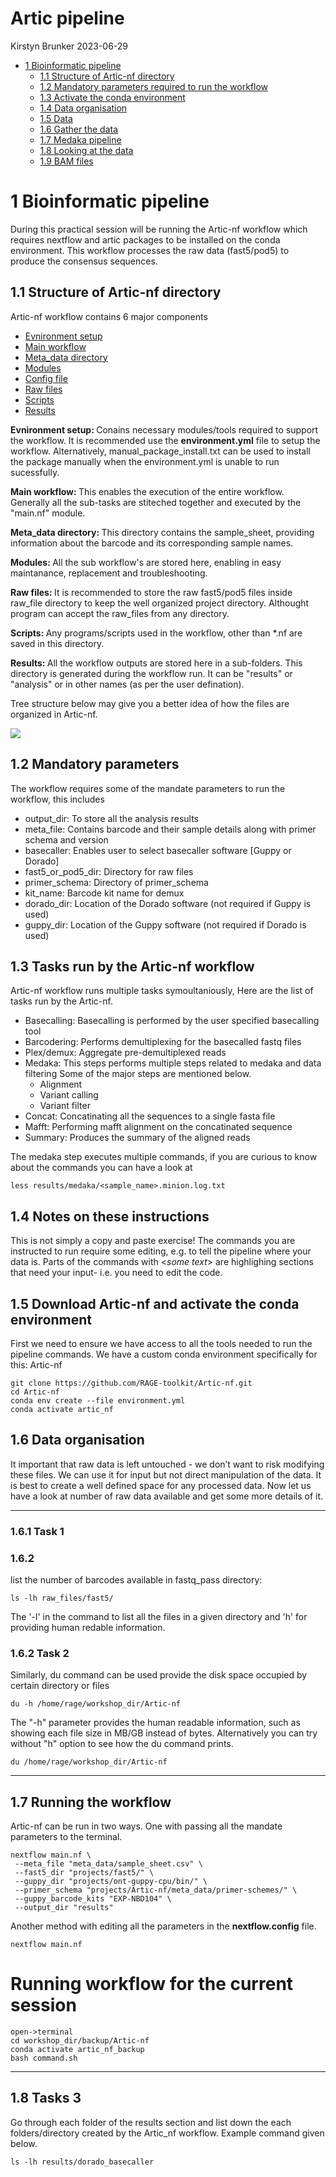Artic pipeline
================
Kirstyn Brunker
2023-06-29

- <a href="#1-bioinformatic-pipeline" id="toc-1-bioinformatic-pipeline">1
  Bioinformatic pipeline</a>
  - <a href="#11-log-in-to-climb" id="toc-11-log-in-to-climb">1.1 Structure
    of Artic-nf directory</a>
  - <a href="#12-notes-on-these-instructions"
    id="toc-12-notes-on-these-instructions">1.2 Mandatory parameters
    required to run the workflow</a>
  - <a href="#13-activate-the-conda-environment"
    id="toc-13-activate-the-conda-environment">1.3 Activate the conda
    environment</a>
  - <a href="#14-data-organisation" id="toc-14-data-organisation">1.4 Data
    organisation</a>
  - <a href="#15-data" id="toc-15-data">1.5 Data</a>
  - <a href="#16-gather-the-data" id="toc-16-gather-the-data">1.6 Gather the
    data</a>
  - <a href="#17-medaka-pipeline" id="toc-17-medaka-pipeline">1.7 Medaka
    pipeline</a>
  - <a href="#18-looking-at-the-data" id="toc-18-looking-at-the-data">1.8
    Looking at the data</a>
  - <a href="#19-bam-files" id="toc-19-bam-files">1.9 BAM files</a>

# 1 Bioinformatic pipeline

During this practical session will be running the Artic-nf workflow
which requires nextflow and artic packages to be installed on the conda
environment. This workflow processes the raw data (fast5/pod5) to produce the
 consensus sequences.

## 1.1 Structure of Artic-nf directory

Artic-nf workflow contains 6 major components
- <a href="https://github.com/RAGE-toolkit/Artic-nf/blob/main/environment.yml">Evnironment setup</a>
- <a href="https://github.com/RAGE-toolkit/Artic-nf/blob/main/main.nf">Main workflow</a>
- <a href="https://github.com/RAGE-toolkit/Artic-nf/tree/main/meta_data">Meta_data directory</a>
- <a href="https://github.com/RAGE-toolkit/Artic-nf/tree/main/modules">Modules</a>
- <a href="https://github.com/RAGE-toolkit/Artic-nf/blob/main/nextflow.config">Config file</a>
- <a href="https://github.com/RAGE-toolkit/Artic-nf/tree/main/raw_files/fast5">Raw files</a>
- <a href="https://github.com/RAGE-toolkit/Artic-nf/tree/main/scripts">Scripts</a>
- <a href="">Results</a>

<b> Evnironment setup: </b> Conains necessary modules/tools required to
support the workflow. It is recommended use the  <b>environment.yml</b>
file to setup the workflow. Alternatively, manual_package_install.txt can be used to install the package
manually when the environment.yml is unable to run sucessfully.

<b> Main workflow: </b> This enables the execution of the entire workflow.
Generally all the sub-tasks are stiteched together and executed by the
"main.nf" module.

<b> Meta_data directory: </b> This directory contains the sample_sheet,
providing information about the barcode and its corresponding sample
names.

<b> Modules: </b> All the sub workflow's are stored here, enabling in
easy maintanance, replacement and troubleshooting.

<b> Raw files: </b> It is recommended to store the raw fast5/pod5 files
inside raw_file directory to keep the well organized project directory.
Althought program can accept the raw_files from any directory.

<b> Scripts: </b> Any programs/scripts used in the workflow, other than
*.nf are saved in this directory.

<b> Results: </b> All the workflow outputs are stored here in a sub-folders.
This directory is generated during the workflow run. It can be "results" or
"analysis" or in other names (as per the user defination).

Tree structure below may give you a better idea of how the files are organized
in Artic-nf.

<img src="images/Artic-nf_dir_structure.png"/>

## 1.2 Mandatory parameters

The workflow requires some of the mandate parameters to run the workflow, this
includes

- output_dir: To store all the analysis results
- meta_file: Contains barcode and their sample details along with primer schema
  and version
- basecaller: Enables user to select basecaller software [Guppy or Dorado]
- fast5_or_pod5_dir: Directory for raw files
- primer_schema: Directory of primer_schema
- kit_name: Barcode kit name for demux
- dorado_dir: Location of the Dorado software (not required if Guppy is used)
- guppy_dir: Location of the Guppy software (not required if Dorado is used)

## 1.3 Tasks run by the Artic-nf workflow
Artic-nf workflow runs multiple tasks symoultaniously, Here are the list of
tasks run by the Artic-nf.
- Basecalling: Basecalling is performed by the user specified basecalling
  tool
- Barcodering: Performs demultiplexing for the basecalled fastq files
- Plex/demux: Aggregate pre-demultiplexed reads
- Medaka: This steps performs multiple steps related to medaka and data filtering
  Some of the major steps are mentioned below.
  - Alignment
  - Variant calling
  - Variant filter
- Concat: Concatinating all the sequences to a single fasta file
- Mafft: Performing mafft alignment on the concatinated sequence
- Summary: Produces the summary of the aligned reads

The medaka step executes multiple commands, if you are curious to know about the
commands you can have a look at

```shell
less results/medaka/<sample_name>.minion.log.txt
```

## 1.4 Notes on these instructions

This is not simply a copy and paste exercise! The commands you are
instructed to run require some editing, e.g. to tell the pipeline where
your data is. Parts of the commands with \<*some text*\> are highlighing
sections that need your input- i.e. you need to edit the code.

## 1.5 Download Artic-nf and activate the conda environment

First we need to ensure we have access to all the tools needed to run
the pipeline commands. We have a custom conda environment specifically
for this: Artic-nf

``` shell
git clone https://github.com/RAGE-toolkit/Artic-nf.git
cd Artic-nf
conda env create --file environment.yml
conda activate artic_nf
```

## 1.6 Data organisation

It important that raw data is left untouched - we don’t want to risk
modifying these files. We can use it for input but not direct
manipulation of the data. It is best to create a well defined space for
any processed data. Now let us have a look at number of raw data available
and get some more details of it.

------------------------------------------------------------------------

### 1.6.1 Task 1

### 1.6.2

list the number of barcodes available in fastq_pass directory:

``` shell
ls -lh raw_files/fast5/
```

The '-l' in the command to list all the files in a given directory and 'h'
for providing human redable information.

### 1.6.2 Task 2

Similarly, du command can be used provide the disk space occupied by certain
directory or files

``` shell
du -h /home/rage/workshop_dir/Artic-nf
```

The "-h" parameter provides the human readable information, such as showing
each file size in MB/GB instead of bytes. Alternatively you can try without "h"
option to see how the du command prints.

```shell
du /home/rage/workshop_dir/Artic-nf
```

------------------------------------------------------------------------

## 1.7 Running the workflow
Artic-nf can be run in two ways. One with passing all the mandate parameters
to the terminal.

``` shell
nextflow main.nf \
 --meta_file "meta_data/sample_sheet.csv" \
 --fast5_dir "projects/fast5/" \
 --guppy_dir "projects/ont-guppy-cpu/bin/" \
 --primer_schema "projects/Artic-nf/meta_data/primer-schemes/" \
 --guppy_barcode_kits "EXP-NBD104" \
 --output_dir "results"
```

Another method with editing all the parameters in the
**nextflow.config** file.

``` shell
nextflow main.nf
```

# Running workflow for the current session
```
open->terminal
cd workshop_dir/backup/Artic-nf
conda activate artic_nf_backup
bash command.sh
```
________________________________________________________________________

## 1.8 Tasks 3

Go through each folder of the results section and list down the each folders/directory
created by the Artic_nf workflow. Example command given below.

```
ls -lh results/dorado_basecaller
```
